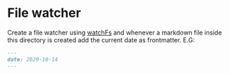# File watcher

Create a file watcher using [watchFs](https://deno.land/manual/examples/file_system_events#concepts) and whenever a markdown file inside this directory is created add the current date as frontmatter. E.G:

```md
---
date: 2020-10-14
---
```
